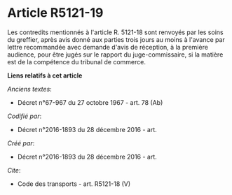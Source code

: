 # Article R5121-19

Les contredits mentionnés à l'article R. 5121-18 sont renvoyés par les soins du greffier, après avis donné aux parties trois
jours au moins à l'avance par lettre recommandée avec demande d'avis de réception, à la première audience, pour être jugés
sur le rapport du juge-commissaire, si la matière est de la compétence du tribunal de commerce.

**Liens relatifs à cet article**

_Anciens textes_:

  - Décret n°67-967 du 27 octobre 1967 - art. 78 (Ab)

_Codifié par_:

  - Décret n°2016-1893 du 28 décembre 2016 - art.

_Créé par_:

  - Décret n°2016-1893 du 28 décembre 2016 - art.

_Cite_:

  - Code des transports - art. R5121-18 (V)
